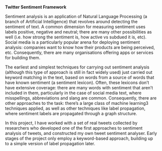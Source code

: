 **Twitter Sentiment Framework**

Sentiment analysis is an application of Natural Language Processing (a branch of Artificial Intelligence) that revolves around detecting the sentiment of text. A common dimension for measuring sentiment uses labels positive, negative and neutral; there are many other possibilities as well (i.e. how strong the sentiment is, how active vs subdued it is, etc). Social media is a particularly popular arena for deploying sentiment analysis: companies want to know how their products are being perceived, etc. Consequently, there are many organisations offering apps or services for building them.

The earliest and simplest techniques for carrying out sentiment analysis (although this type of approach is still in fact widely used) just carried out keyword matching in the text, based on words from a source of words that have known sentiment (a sentiment lexicon). Often, these lexicons don’t have extensive coverage: there are many words with sentiment that aren’t included in them, particularly in the case of social media text, where misspellings, abbreviations and slang are common. Consequently, there are other approaches to the task: there’s a large class of machine learning3 techniques applied, as well as other techniques like label propagation, where sentiment labels are propagated through a graph structure.

In this project, I have worked with a set of real tweets collected by researchers who developed one of the first approaches to sentiment analysis of tweets, and constructed my own tweet sentiment analyser. Early stages of the project only employ a keyword-based approach, building up to a simple version of label propagation later.
